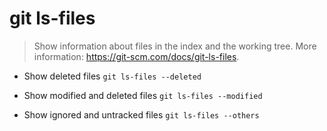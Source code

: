 # git ls-files
> Show information about files in the index and the working tree.
> More information: <https://git-scm.com/docs/git-ls-files>.

- Show deleted files
`git ls-files --deleted`

- Show modified and deleted files
`git ls-files --modified`

- Show ignored and untracked files
`git ls-files --others`

